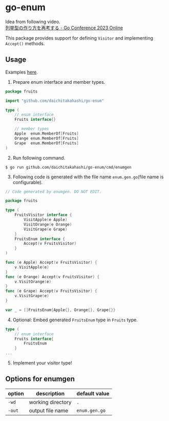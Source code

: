 # go-enum

Idea from following video.  
[列挙型の作り方を再考する - Go Conference 2023 Online](https://youtu.be/TOUkp_Dxb9w)

This package provides support for defining `Visitor` and implementing `Accept()` methods.

## Usage
Examples [here](./example).

1. Prepare enum interface and member types.
```go
package fruits

import "github.com/daichitakahashi/go-enum"

type (
	// enum interface
	Fruits interface{}

	// member types
	Apple  enum.MemberOf[Fruits]
	Orange enum.MemberOf[Fruits]
	Grape  enum.MemberOf[Fruits]
)
```

2. Run following command.
```shell
$ go run github.com/daichitakahashi/go-enum/cmd/enumgen
```

3. Following code is generated with the file name `enum.gen.go`(file name is configurable).
```go
// Code generated by enumgen. DO NOT EDIT.

package fruits

type (
	FruitsVisitor interface {
		VisitApple(e Apple)
		VisitOrange(e Orange)
		VisitGrape(e Grape)
	}
	FruitsEnum interface {
		Accept(v FruitsVisitor)
	}
)

func (e Apple) Accept(v FruitsVisitor) {
	v.VisitApple(e)
}
func (e Orange) Accept(v FruitsVisitor) {
	v.VisitOrange(e)
}
func (e Grape) Accept(v FruitsVisitor) {
	v.VisitGrape(e)
}

var _ = []FruitsEnum{Apple{}, Orange{}, Grape{}}
```

4. Optional: Embed generated `FruitsEnum` type in `Fruits` type.

```go
type (
	// enum interface
	Fruits interface{
		FruitsEnum
	}
...
```

5. Implement your visitor type!

## Options for enumgen
|option|description|default value|
|---|---|---|
|`-wd`|working directory|`.`|
|`-out`|output file name|`enum.gen.go`|
